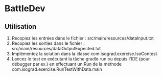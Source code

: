 # BattleDev

## Utilisation

1. Recopiez les entrées dans le fichier : src/main/resources/dataInput.txt
2. Recopiez les sorties dans le fichier : src/main/resources/dataOutputExpected.txt
3. Implémentez la solution dans la classe com.isograd.exercise.IsoContest
4. Lancez le test en exécutant la tâche gradle run ou  depuis l'IDE (pour débugger par ex.) en effectuant un Run de la méthode com.isograd.exercise.RunTestWithData.main